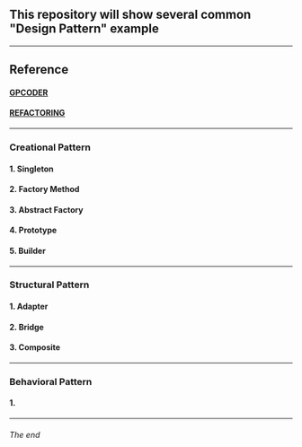 ## This repository will show several common "Design Pattern" example
***
## Reference
#### [GPCODER](https://gpcoder.com)
#### [REFACTORING](https://refactoring.guru)
***
### Creational Pattern
#### 1. Singleton
#### 2. Factory Method
#### 3. Abstract Factory
#### 4. Prototype
#### 5. Builder
***
### Structural Pattern
#### 1. Adapter
#### 2. Bridge
#### 3. Composite
***
### Behavioral Pattern
#### 1. 
***
###### The end
